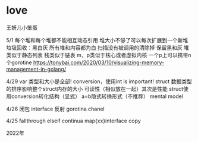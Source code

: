 # love
王妍儿小笨蛋

5/1
每个堆和每个堆都不能相互动态引用 堆大小不够了可以每次扩展到一个新堆
垃圾回收：黑白灰 所有堆和内容都为白 扫描没有被调用的清除掉 保留黑和灰
堆类似于静态列表 栈类似于链表 
m，p类似于核心或者虚拟内核 一个p上可以携带n个gorotine
https://tonybai.com/2020/03/10/visualizing-memory-management-in-golang/

4/29
var 类型和大小是全部! conversion，使用int is important!
struct 数据类型的排序影响整个struct内存的大小 可读性（相似放在一起）其次是性能 
struct使用conversion转化结构（显式） a=b隐式转换形式（不推荐） 
mental model

4/26
闭包 interface 反射 gorotina chanel

4/25
fallthrough  elseif continua map{xx}interface copy

2022年

